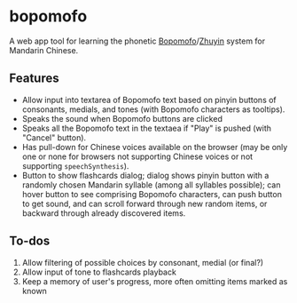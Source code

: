 # bopomofo

A web app tool for learning the phonetic [Bopomofo](https://en.wikipedia.org/wiki/Bopomofo)/[Zhuyin](https://en.wikipedia.org/wiki/Zhuyin_table)
system for Mandarin Chinese.

## Features

- Allow input into textarea of Bopomofo text based on pinyin buttons of
  consonants, medials, and tones (with Bopomofo characters as tooltips).
- Speaks the sound when Bopomofo buttons are clicked
- Speaks all the Bopomofo text in the textaea if "Play" is pushed (with
  "Cancel" button).
- Has pull-down for Chinese voices available on the browser (may be only
  one or none for browsers not supporting Chinese voices or not
  supporting `speechSynthesis`).
- Button to show flashcards dialog; dialog shows pinyin button with a
  randomly chosen Mandarin syllable (among all syllables possible); can
  hover button to see comprising Bopomofo characters, can push button to
  get sound, and can scroll forward through new random items, or backward
  through already discovered items.

## To-dos

1. Allow filtering of possible choices by consonant, medial (or final?)
1. Allow input of tone to flashcards playback
1. Keep a memory of user's progress, more often omitting items marked
    as known
